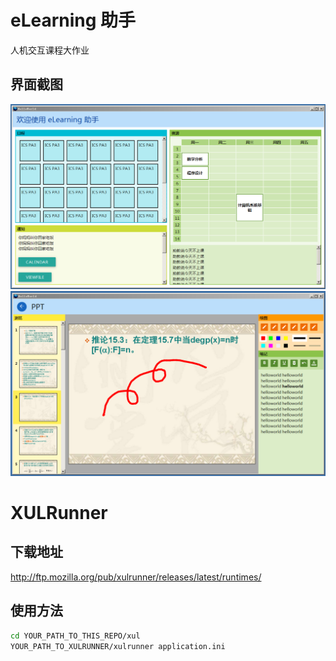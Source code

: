﻿# eLearning 助手
人机交互课程大作业

## 界面截图
![screenshot1](/screenshot1.png?raw=true)
![screenshot2](/screenshot2.png?raw=true)

# XULRunner

## 下载地址
http://ftp.mozilla.org/pub/xulrunner/releases/latest/runtimes/

## 使用方法
```sh
cd YOUR_PATH_TO_THIS_REPO/xul
YOUR_PATH_TO_XULRUNNER/xulrunner application.ini
```
